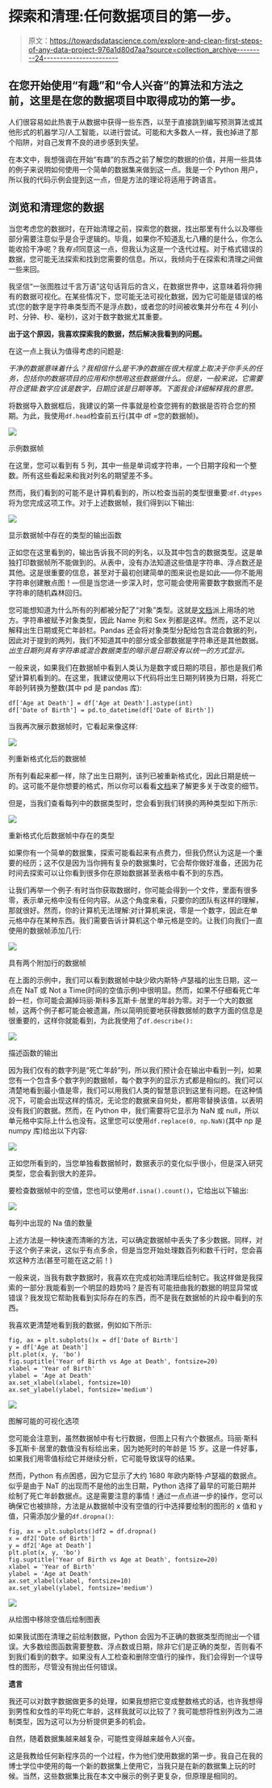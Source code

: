 # 探索和清理:任何数据项目的第一步。

> 原文：<https://towardsdatascience.com/explore-and-clean-first-steps-of-any-data-project-976a1d80d7aa?source=collection_archive---------24----------------------->

## 在您开始使用“有趣”和“令人兴奋”的算法和方法之前，这里是在您的数据项目中取得成功的第一步。

人们很容易如此热衷于从数据中获得一些东西，以至于直接跳到编写预测算法或其他形式的机器学习/人工智能，以进行尝试。可能和大多数人一样，我也掉进了那个陷阱，对自己发育不良的进步感到失望。

在本文中，我想强调在开始“有趣”的东西之前了解您的数据的价值，并用一些具体的例子来说明如何使用一个简单的数据集来做到这一点。我是一个 Python 用户，所以我的代码示例会提到这一点，但是方法的理论将适用于跨语言。

## 浏览和清理您的数据

当您考虑您的数据时，在开始清理之前，探索您的数据，找出那里有什么以及哪些部分需要注意似乎是合乎逻辑的。毕竟，如果你不知道乱七八糟的是什么，你怎么能收拾干净呢？我*有点*同意这一点，但我认为这是一个迭代过程。对于格式错误的数据，您可能无法探索和找到您需要的信息。所以，我倾向于在探索和清理之间做一些来回。

我坚信“一张图胜过千言万语”这句话背后的含义，在数据世界中，这意味着将你拥有的数据可视化。在某些情况下，您可能无法可视化数据，因为它可能是错误的格式(您的数字是字符串类型而不是浮点数)，或者您的时间被收集并分布在 4 列(小时、分钟、秒、毫秒)，这对于数字数据尤其重要。

**出于这个原因，我喜欢探索我的数据，然后解决我看到的问题。**

在这一点上我认为值得考虑的问题是:

*干净的数据意味着什么？我相信什么是干净的数据在很大程度上取决于你手头的任务，包括你的数据项目的应用和你想用这些数据做什么。但是，一般来说，它需要符合逻辑:数字应该是数字，日期应该是日期等等。下面我会详细解释我的意思。*

将数据导入数据框后，我建议的第一件事就是检查您拥有的数据是否符合您的预期。为此，我使用`df.head`检查前五行(其中 df =您的数据帧)。

![](img/fddf53b8d40c7921e04e88593ebecf11.png)

示例数据帧

在这里，您可以看到有 5 列，其中一些是单词或字符串，一个日期字段和一个整数。所有这些看起来和我对列名的期望差不多。

然而，我们看到的可能不是计算机看到的，所以检查当前的类型很重要:`df.dtypes`将为您完成这项工作。对于上述数据帧，我们得到以下输出:

![](img/c5e19b55a31aadf67c00ec2971a6d175.png)

显示数据帧中存在的类型的输出函数

正如您在这里看到的，输出告诉我不同的列名，以及其中包含的数据类型。这是单独打印数据帧所不能做到的。从表中，没有办法知道这些值是字符串、浮点数还是其他。这是很重要的信息，甚至对于最初创建简单的图来说也是如此——你不能用字符串创建散点图！—但是当您进一步深入时，您可能会使用需要数字数据而不是字符串的随机森林回归。

您可能想知道为什么所有的列都被分配了“对象”类型。这就是[文档](https://pandas.pydata.org/pandas-docs/stable/reference/api/pandas.DataFrame.dtypes.html)派上用场的地方。字符串被赋予对象类型，因此 Name 列和 Sex 列都是这样。然而，这不足以解释出生日期或死亡年龄栏。Pandas 还会将对象类型分配给包含混合数据的列，因此对于提到的两列，我们不知道其中的部分或全部数据是字符串还是其他数据。*出生日期列具有字符串或混合数据类型的暗示是日期没有以统一的方式显示。*

一般来说，如果我们在数据帧中看到人类认为是数字或日期的项目，那也是我们希望计算机看到的。在这里，我建议使用以下代码将出生日期列转换为日期，将死亡年龄列转换为整数(其中 pd 是 pandas 库):

```
df['Age at Death'] = df['Age at Death'].astype(int)
df['Date of Birth'] = pd.to_datetime(df['Date of Birth'])
```

当我再次展示数据帧时，它看起来像这样:

![](img/a2eeadaf661c2102f05fd1ffd1651965.png)

列重新格式化后的数据帧

所有列看起来都一样，除了出生日期列，该列已被重新格式化，因此日期是统一的。这可能不是你想要的格式，所以你可以看看[文档](https://pandas.pydata.org/pandas-docs/stable/reference/api/pandas.to_datetime.html)来了解更多关于改变的细节。

但是，当我们查看每列中的数据类型时，您会看到我们转换的两种类型如下所示:

![](img/28ee85b6281472c6c063015ef2c0aed7.png)

重新格式化后数据帧中存在的类型

如果你有一个简单的数据集，探索可能看起来有点费力，但我仍然认为这是一个重要的经历；这不仅是因为当你拥有复杂的数据集时，它会帮你做好准备，还因为花时间去探索可以让你看到很多你在原始数据甚至表格中看不到的东西。

让我们再举一个例子:有时当你获取数据时，你可能会得到一个文件，里面有很多零，表示单元格中没有任何内容。从这个角度来看，只要你的团队有这样的理解，那就很好。然而，你的计算机无法理解:对计算机来说，零是一个数字，因此在单元格中存在某种东西。我们需要告诉计算机这个单元格是空的。让我们向我们一直使用的数据帧添加几行:

![](img/7bd9a483914677dd905e56b0102db2eb.png)

具有两个附加行的数据帧

在上面的示例中，我们可以看到数据帧中缺少欧内斯特·卢瑟福的出生日期，这一点在 NaT 或 Not a Time(时间的空值示例)中很明显。然而，如果不仔细看死亡年龄一栏，你可能会漏掉玛丽·斯科多瓦斯卡·居里的年龄为零。对于一个大的数据帧，这两个例子都可能会被遗漏，所以简明扼要地获得数据帧的数字方面的信息是很重要的，这样你就能看到，为此我使用了`df.describe():`

![](img/ad94f8f019d1e4cfa4c6e985d917e0ac.png)

描述函数的输出

因为我们仅有的数字列是“死亡年龄”列，所以我们预计会在输出中看到一列，如果您有一个包含多个数字列的数据帧，每个数字列的显示方式都是相似的。我们可以清楚地看到最小值是零，我们可以用我们人类的智慧意识到这里有问题。在这种情况下，可能会出现这样的情况，无论您的数据来自何处，都用零替换该值，以表明没有我们的数据。然而，在 Python 中，我们需要将它显示为 NaN 或 null，所以单元格中实际上什么也没有。这里您可以使用`df.replace(0, np.NaN)`(其中 np 是 numpy 库)给出以下内容:

![](img/76485db86705f13f3eb422ed292c8d46.png)

正如您所看到的，当您单独看数据帧时，数据表示的变化似乎很小，但是深入研究类型，您会看到很大的差异。

要检查数据帧中的空值，您也可以使用`df.isna().count()`，它给出以下输出:

![](img/f0e5e2f155d312fdbe943e5bb2e40802.png)

每列中出现的 Na 值的数量

上述方法是一种快速而清晰的方法，可以确定数据帧中丢失了多少数据。同样，对于这个例子来说，这似乎有点多余，但是当您开始处理数百列和数千行时，您会喜欢这种方法(甚至可能在这之前！)

一般来说，当我有数字数据时，我喜欢在完成初始清理后绘制它。我这样做是我探索的一部分:我能看到一个明显的趋势吗？是否有可能扭曲我的数据的明显异常或错误？我发现它帮助我看到实际存在的东西，而不是我在数据帧的片段中看到的东西。

我喜欢更清楚地看到我的数据，例如如下所示:

```
fig, ax = plt.subplots()x = df['Date of Birth']
y = df['Age at Death']
plt.plot(x, y, 'bo')
fig.suptitle('Year of Birth vs Age at Death', fontsize=20)
xlabel = 'Year of Birth'
ylabel = 'Age at Death'
ax.set_xlabel(xlabel, fontsize=10)
ax.set_ylabel(ylabel, fontsize='medium')
```

![](img/2b0b2c4bde2e0a4d75f03d49d7c1ad59.png)

图解可能的可视化选项

您可能会注意到，虽然数据帧中有七行数据，但图上只有六个数据点。玛丽·斯科多瓦斯卡·居里的数值没有标绘出来，因为她死时的年龄是 15 岁。这是一件好事，如果我们用零值标绘它并继续分析，它可能导致误导的结果。

然而，Python 有点困惑，因为它显示了大约 1680 年欧内斯特·卢瑟福的数据点。似乎是由于 NaT 的出现而不是他的出生日期，Python 选择了最早的可能日期并绘制了死亡年龄数据点。这是需要注意的事情！通过一点点进一步的操作，您可以确保它也被排除，方法是从数据帧中没有空值的行中选择要绘制的图形的 x 值和 y 值，只需添加少量的`df.dropna()`:

```
fig, ax = plt.subplots()df2 = df.dropna()
x = df2['Date of Birth']
y = df2['Age at Death']
plt.plot(x, y, 'bo')
fig.suptitle('Year of Birth vs Age at Death', fontsize=20)
xlabel = 'Year of Birth'
ylabel = 'Age at Death'
ax.set_xlabel(xlabel, fontsize=10)
ax.set_ylabel(ylabel, fontsize='medium')
```

![](img/a88256f8dc6bacb640d7c4c0e5bdc81f.png)

从绘图中移除空值后绘制图表

如果我试图在清理之前绘制数据，Python 会因为不正确的数据类型而抛出一个错误。大多数绘图函数需要整数、浮点数或日期，除非它们是正确的类型，否则看不到我们看到的数字。如果没有人工检查和删除空值行的操作，我们会得到一个误导性的图形，尽管没有抛出任何错误。

**遗言**

我还可以对数字数据做更多的处理，如果我想把它变成整数格式的话，也许我想得到男性和女性的平均死亡年龄，这样我就可以比较了？我可能想将性别列改为二进制类型，因为这可以为分析提供更多的机会。

自然，随着数据集越来越复杂，可能性变得越来越令人兴奋。

这是我教给任何新程序员的一个过程，作为他们使用数据的第一步。我自己在我的博士学位中使用的每一个新的数据集上使用它，当我只是在新的数据集上玩的时候。当然，这些数据集比我在本文中展示的例子更复杂，但原理是相同的。